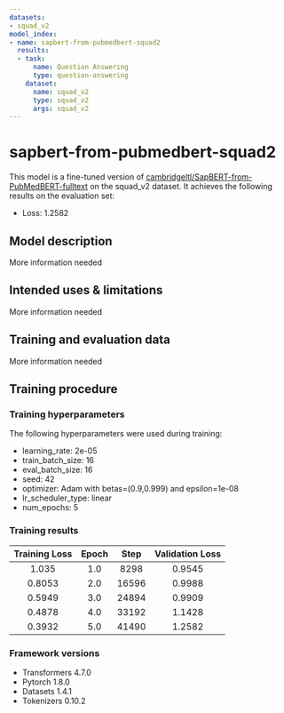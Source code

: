 ```yaml
---
datasets:
- squad_v2
model_index:
- name: sapbert-from-pubmedbert-squad2
  results:
  - task:
      name: Question Answering
      type: question-answering
    dataset:
      name: squad_v2
      type: squad_v2
      args: squad_v2
---
```


<!-- This model card has been generated automatically according to the information the Trainer had access to. You
should probably proofread and complete it, then remove this comment. -->

# sapbert-from-pubmedbert-squad2

This model is a fine-tuned version of [cambridgeltl/SapBERT-from-PubMedBERT-fulltext](https://huggingface.co/cambridgeltl/SapBERT-from-PubMedBERT-fulltext) on the squad_v2 dataset.
It achieves the following results on the evaluation set:
- Loss: 1.2582

## Model description

More information needed

## Intended uses & limitations

More information needed

## Training and evaluation data

More information needed

## Training procedure

### Training hyperparameters

The following hyperparameters were used during training:
- learning_rate: 2e-05
- train_batch_size: 16
- eval_batch_size: 16
- seed: 42
- optimizer: Adam with betas=(0.9,0.999) and epsilon=1e-08
- lr_scheduler_type: linear
- num_epochs: 5

### Training results

| Training Loss | Epoch | Step  | Validation Loss |
|:-------------:|:-----:|:-----:|:---------------:|
| 1.035         | 1.0   | 8298  | 0.9545          |
| 0.8053        | 2.0   | 16596 | 0.9988          |
| 0.5949        | 3.0   | 24894 | 0.9909          |
| 0.4878        | 4.0   | 33192 | 1.1428          |
| 0.3932        | 5.0   | 41490 | 1.2582          |


### Framework versions

- Transformers 4.7.0
- Pytorch 1.8.0
- Datasets 1.4.1
- Tokenizers 0.10.2
